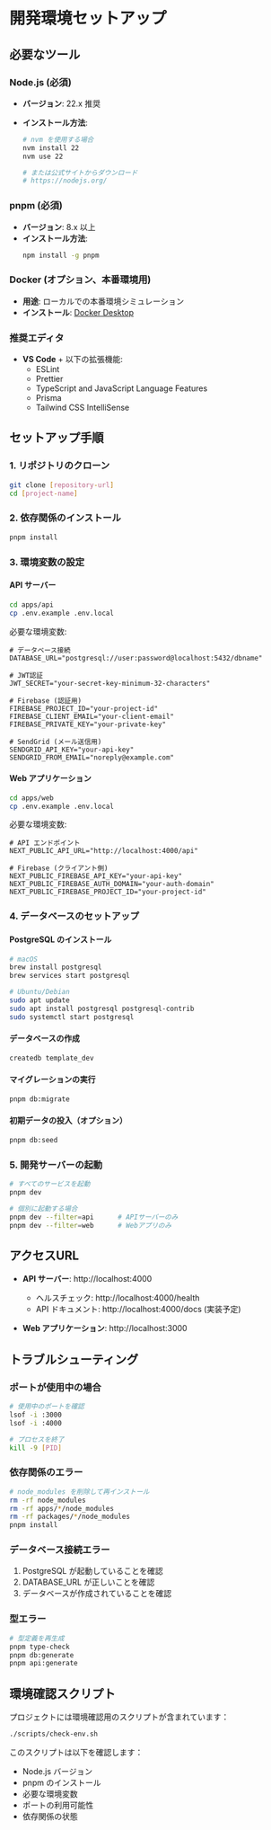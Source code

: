 # 開発環境セットアップ

## 必要なツール

### Node.js (必須)

- **バージョン**: 22.x 推奨
- **インストール方法**:

  ```bash
  # nvm を使用する場合
  nvm install 22
  nvm use 22

  # または公式サイトからダウンロード
  # https://nodejs.org/
  ```

### pnpm (必須)

- **バージョン**: 8.x 以上
- **インストール方法**:
  ```bash
  npm install -g pnpm
  ```

### Docker (オプション、本番環境用)

- **用途**: ローカルでの本番環境シミュレーション
- **インストール**: [Docker Desktop](https://www.docker.com/products/docker-desktop/)

### 推奨エディタ

- **VS Code** + 以下の拡張機能:
  - ESLint
  - Prettier
  - TypeScript and JavaScript Language Features
  - Prisma
  - Tailwind CSS IntelliSense

## セットアップ手順

### 1. リポジトリのクローン

```bash
git clone [repository-url]
cd [project-name]
```

### 2. 依存関係のインストール

```bash
pnpm install
```

### 3. 環境変数の設定

#### API サーバー

```bash
cd apps/api
cp .env.example .env.local
```

必要な環境変数:

```env
# データベース接続
DATABASE_URL="postgresql://user:password@localhost:5432/dbname"

# JWT認証
JWT_SECRET="your-secret-key-minimum-32-characters"

# Firebase (認証用)
FIREBASE_PROJECT_ID="your-project-id"
FIREBASE_CLIENT_EMAIL="your-client-email"
FIREBASE_PRIVATE_KEY="your-private-key"

# SendGrid (メール送信用)
SENDGRID_API_KEY="your-api-key"
SENDGRID_FROM_EMAIL="noreply@example.com"
```

#### Web アプリケーション

```bash
cd apps/web
cp .env.example .env.local
```

必要な環境変数:

```env
# API エンドポイント
NEXT_PUBLIC_API_URL="http://localhost:4000/api"

# Firebase (クライアント側)
NEXT_PUBLIC_FIREBASE_API_KEY="your-api-key"
NEXT_PUBLIC_FIREBASE_AUTH_DOMAIN="your-auth-domain"
NEXT_PUBLIC_FIREBASE_PROJECT_ID="your-project-id"
```

### 4. データベースのセットアップ

#### PostgreSQL のインストール

```bash
# macOS
brew install postgresql
brew services start postgresql

# Ubuntu/Debian
sudo apt update
sudo apt install postgresql postgresql-contrib
sudo systemctl start postgresql
```

#### データベースの作成

```bash
createdb template_dev
```

#### マイグレーションの実行

```bash
pnpm db:migrate
```

#### 初期データの投入（オプション）

```bash
pnpm db:seed
```

### 5. 開発サーバーの起動

```bash
# すべてのサービスを起動
pnpm dev

# 個別に起動する場合
pnpm dev --filter=api      # APIサーバーのみ
pnpm dev --filter=web      # Webアプリのみ
```

## アクセスURL

- **API サーバー**: http://localhost:4000

  - ヘルスチェック: http://localhost:4000/health
  - API ドキュメント: http://localhost:4000/docs (実装予定)

- **Web アプリケーション**: http://localhost:3000

## トラブルシューティング

### ポートが使用中の場合

```bash
# 使用中のポートを確認
lsof -i :3000
lsof -i :4000

# プロセスを終了
kill -9 [PID]
```

### 依存関係のエラー

```bash
# node_modules を削除して再インストール
rm -rf node_modules
rm -rf apps/*/node_modules
rm -rf packages/*/node_modules
pnpm install
```

### データベース接続エラー

1. PostgreSQL が起動していることを確認
2. DATABASE_URL が正しいことを確認
3. データベースが作成されていることを確認

### 型エラー

```bash
# 型定義を再生成
pnpm type-check
pnpm db:generate
pnpm api:generate
```

## 環境確認スクリプト

プロジェクトには環境確認用のスクリプトが含まれています：

```bash
./scripts/check-env.sh
```

このスクリプトは以下を確認します：

- Node.js バージョン
- pnpm のインストール
- 必要な環境変数
- ポートの利用可能性
- 依存関係の状態
